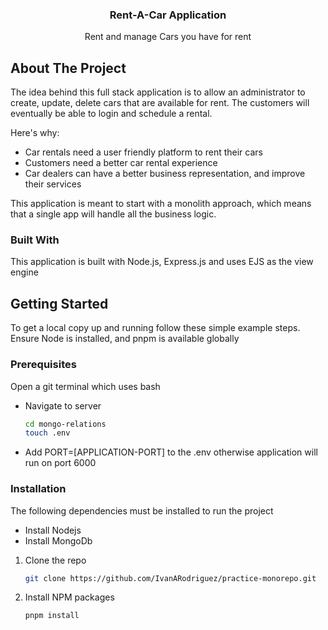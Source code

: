 <div align="center">

  <h3 align="center">Rent-A-Car Application</h3>

  <p align="center">
   Rent and manage Cars you have for rent
  </p>
</div>

<!-- ABOUT THE PROJECT -->

## About The Project

The idea behind this full stack application is to allow an administrator to create, update, delete cars that are available for rent. The customers will eventually be able to login and schedule a rental.

Here's why:

- Car rentals need a user friendly platform to rent their cars
- Customers need a better car rental experience
- Car dealers can have a better business representation, and improve their services

This application is meant to start with a monolith approach, which means that a single app will handle all the business logic.

### Built With

This application is built with Node.js, Express.js and uses EJS as the view engine

<!-- GETTING STARTED -->

## Getting Started

To get a local copy up and running follow these simple example steps. Ensure Node is installed, and pnpm is available globally

### Prerequisites

Open a git terminal which uses bash

- Navigate to server

  ```sh
  cd mongo-relations
  touch .env
  ```

- Add PORT=[APPLICATION-PORT] to the .env otherwise application will run on port 6000

### Installation

The following dependencies must be installed to run the project

- Install Nodejs
- Install MongoDb

1. Clone the repo
   ```sh
   git clone https://github.com/IvanARodriguez/practice-monorepo.git
   ```
2. Install NPM packages
   ```sh
   pnpm install
   ```
